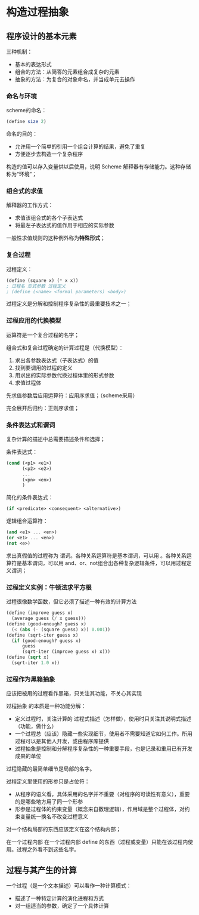 # 构造过程抽象

## 程序设计的基本元素

三种机制：

* 基本的表达形式
* 组合的方法：从简答的元素组合成复杂的元素
* 抽象的方法：为复合的对象命名，并当成单元去操作

### 命名与环境

scheme的命名：

```scheme
(define size 2)
```

命名的目的：

* 允许用一个简单的引用一个组合计算的结果，避免了重复
* 方便逐步去构造一个复杂程序

构造的值可以存入变量供以后使用，说明 Scheme 解释器有存储能力。这种存储称为“环境”；

### 组合式的求值

解释器的工作方式：

* 求值该组合式的各个子表达式
* 将最左子表达式的值作用于相应的实际参数

一般性求值规则的这种例外称为**特殊形式**；

### 复合过程

过程定义：

```scheme
(define (square x) (* x x))
; 过程名 形式参数 过程定义
; (define (<name> <formal parameters) <body>)
```

过程定义是分解和控制程序复杂性的最重要技术之一；

### 过程应用的代换模型

运算符是一个复合过程的名字；

组合式和复合过程确定的计算过程是（代换模型）：

1. 求出各参数表达式（子表达式）的值
2. 找到要调用的过程的定义
3. 用求出的实际参数代换过程体里的形式参数
4. 求值过程体

先求值参数后应用运算符：应用序求值；（scheme采用）

完全展开后归约：正则序求值；

### 条件表达式和谓词

复杂计算的描述中总需要描述条件和选择；

条件表达式：

```scheme
(cond (<p1> <e1>)
      (<p2> <e2>)
      ...
      (<pn> <en>)
      )
```

简化的条件表达式：

```scheme
(if <predicate> <consequent> <alternative>)
```

逻辑组合运算符：

```scheme
(and <e1> ... <en>)
(or <e1> ... <en>)
(not <e>)
```

求出真假值的过程称为 谓词。各种关系运算符是基本谓词，可以用 。各种关系运算符是基本谓词，可以用 and、or、not组合出各种复杂逻辑条件，可以用过程定义谓词；

### 过程定义实例：牛顿法求平方根

过程很像数学函数，但它必须了描述一种有效的计算方法

```scheme
(define (improve guess x)
  (average guess (/ x guess)))
(define (good-enough? guess x)
  (< (abs (- (square guess) x)) 0.001))
(define (sqrt-iter guess x)
  (if (good-enough? guess x)
      guess
      (sqrt-iter (improve guess x) x)))
(define (sqrt x)
  (sqrt-iter 1.0 x))
```

### 过程作为黑箱抽象

应该把被用的过程看作黑箱，只关注其功能，不关心其实现

过程抽象 的本质是一种功能分解：

* 定义过程时，关注计算的 过程式描述（怎样做），使用时只关注其说明式描述（功能，做什么）
* 一个过程总（应该）隐藏一些实现细节，使用者不需要知道它如何工作。所用过程可以是其他人开发，或由程序库提供
* 过程抽象是控制和分解程序复杂性的一种重要手段，也是记录和重用已有开发成果的单位

过程隐藏的最简单细节是局部的名字。

过程定义里使用的形参只是占位符：

*  从程序的语义看，具体采用的名字并不重要（对程序的可读性有意义），重要的是哪些地方用了同一个形参
* 形参是过程体的约束变量（概念来自数理逻辑），作用域是整个过程体，对约束变量统一换名不改变过程意义

对一个结构局部的东西应该定义在这个结构内部；

在一个过程内部 在一个过程内部 define 的东西（过程或变量）只能在该过程内使用。过程之外看不到这些名字。

## 过程与其产生的计算

一个过程（是一个文本描述）可以看作一种计算模式：

* 描述了一种特定计算的演化进程和方式
* 对一组适当的参数，确定了一个具体计算